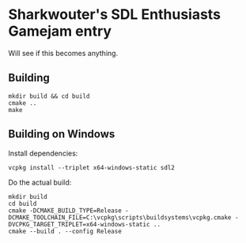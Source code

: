 # Sharkwouter's SDL Enthusiasts Gamejam entry

Will see if this becomes anything.

## Building

```
mkdir build && cd build
cmake ..
make
```

## Building on Windows

Install dependencies:

```
vcpkg install --triplet x64-windows-static sdl2
```

Do the actual build:
```
mkdir build
cd build
cmake -DCMAKE_BUILD_TYPE=Release -DCMAKE_TOOLCHAIN_FILE=C:\vcpkg\scripts\buildsystems\vcpkg.cmake -DVCPKG_TARGET_TRIPLET=x64-windows-static ..
cmake --build . --config Release
```
